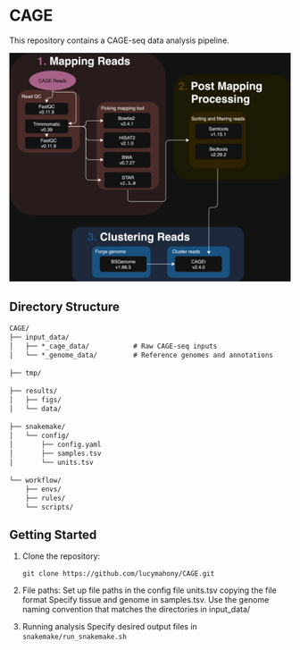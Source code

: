 # CAGE

This repository contains a CAGE-seq data analysis pipeline.


![Snakemake Workflow Diagram](docs/images/snakemake_pipeline.drawio.png)

## Directory Structure

```
CAGE/
├── input_data/
│   ├── *_cage_data/           # Raw CAGE-seq inputs
│   └── *_genome_data/         # Reference genomes and annotations

├── tmp/         

├── results/
│   ├── figs/                  
│   └── data/                 

├── snakemake/
│   └── config/
│       ├── config.yaml       
│       ├── samples.tsv       
│       └── units.tsv         

└── workflow/
    ├── envs/                  
    ├── rules/                
    └── scripts/            
```

## Getting Started

1. Clone the repository:
   ```
   git clone https://github.com/lucymahony/CAGE.git
   ```
2. File paths:
    Set up file paths in the config file units.tsv copying the file format
    Specify tissue and genome in samples.tsv. Use the genome naming convention that matches the directories in input_data/

3. Running analysis
    Specify desired output files in `snakemake/run_snakemake.sh`
